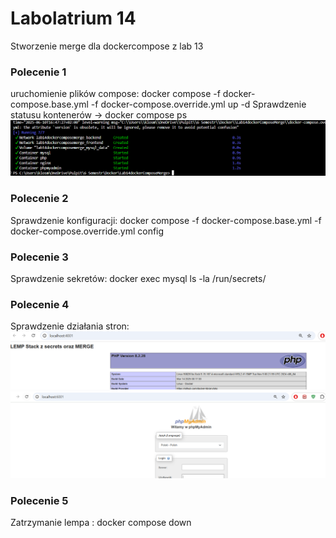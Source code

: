 # Labolatrium 14
Stworzenie merge dla dockercompose z lab 13

### Polecenie 1
uruchomienie plików compose:
docker compose -f docker-compose.base.yml -f docker-compose.override.yml up -d
Sprawdzenie statusu kontenerów -> docker compose ps 
![alt text](image.png)

### Polecenie 2
Sprawdzenie konfiguracji:
docker compose -f docker-compose.base.yml -f docker-compose.override.yml config

### Polecenie 3
Sprawdzenie sekretów:
docker exec mysql ls -la /run/secrets/

### Polecenie 4
Sprawdzenie działania stron:
![alt text](image-1.png)
![alt text](image-2.png)

### Polecenie 5
Zatrzymanie lempa :
docker compose down 